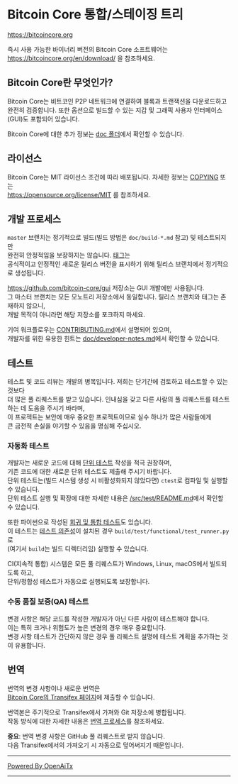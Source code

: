 Bitcoin Core 통합/스테이징 트리
=================================

https://bitcoincore.org

즉시 사용 가능한 바이너리 버전의 Bitcoin Core 소프트웨어는  
https://bitcoincore.org/en/download/ 을 참조하세요.

Bitcoin Core란 무엇인가?
------------------------

Bitcoin Core는 비트코인 P2P 네트워크에 연결하여 블록과 트랜잭션을 다운로드하고  
완전히 검증합니다. 또한 옵션으로 빌드할 수 있는 지갑 및 그래픽 사용자 인터페이스(GUI)도 포함되어 있습니다.

Bitcoin Core에 대한 추가 정보는 [doc 폴더](/doc)에서 확인할 수 있습니다.

라이선스
-------

Bitcoin Core는 MIT 라이선스 조건에 따라 배포됩니다. 자세한 정보는 [COPYING](COPYING) 또는  
https://opensource.org/license/MIT 를 참조하세요.

개발 프로세스
-------------

`master` 브랜치는 정기적으로 빌드(빌드 방법은 `doc/build-*.md` 참고) 및 테스트되지만  
완전히 안정적임을 보장하지는 않습니다. [태그](https://github.com/bitcoin/bitcoin/tags)는  
공식적이고 안정적인 새로운 릴리스 버전을 표시하기 위해 릴리스 브랜치에서 정기적으로 생성됩니다.

https://github.com/bitcoin-core/gui 저장소는 GUI 개발에만 사용됩니다.  
그 마스터 브랜치는 모든 모노트리 저장소에서 동일합니다. 릴리스 브랜치와 태그는 존재하지 않으니,  
개발 목적이 아니라면 해당 저장소를 포크하지 마세요.

기여 워크플로우는 [CONTRIBUTING.md](CONTRIBUTING.md)에서 설명되어 있으며,  
개발자를 위한 유용한 힌트는 [doc/developer-notes.md](doc/developer-notes.md)에서 확인할 수 있습니다.

테스트
------

테스트 및 코드 리뷰는 개발의 병목입니다. 저희는 단기간에 검토하고 테스트할 수 있는 것보다  
더 많은 풀 리퀘스트를 받고 있습니다. 인내심을 갖고 다른 사람의 풀 리퀘스트를 테스트하는 데 도움을 주시기 바라며,  
이 프로젝트는 보안에 매우 중요한 프로젝트이므로 실수 하나가 많은 사람들에게  
큰 금전적 손실을 야기할 수 있음을 명심해 주십시오.

### 자동화 테스트

개발자는 새로운 코드에 대해 [단위 테스트](src/test/README.md) 작성을 적극 권장하며,  
기존 코드에 대한 새로운 단위 테스트도 제출해 주시기 바랍니다.  
단위 테스트는(빌드 시스템 생성 시 비활성화되지 않았다면) `ctest`로 컴파일 및 실행할 수 있습니다.  
단위 테스트 실행 및 확장에 대한 자세한 내용은 [/src/test/README.md](/src/test/README.md)에서 확인할 수 있습니다.

또한 파이썬으로 작성된 [회귀 및 통합 테스트](/test)도 있습니다.  
이 테스트는 [테스트 의존성](/test)이 설치된 경우 `build/test/functional/test_runner.py`로  
(여기서 `build`는 빌드 디렉터리임) 실행할 수 있습니다.

CI(지속적 통합) 시스템은 모든 풀 리퀘스트가 Windows, Linux, macOS에서 빌드되도록 하고,  
단위/정합성 테스트가 자동으로 실행되도록 보장합니다.

### 수동 품질 보증(QA) 테스트

변경 사항은 해당 코드를 작성한 개발자가 아닌 다른 사람이 테스트해야 합니다.  
이는 특히 크거나 위험도가 높은 변경의 경우 매우 중요합니다.  
변경 사항 테스트가 간단하지 않은 경우 풀 리퀘스트 설명에 테스트 계획을 추가하는 것이 유용합니다.

번역
----

번역의 변경 사항이나 새로운 번역은  
[Bitcoin Core의 Transifex 페이지](https://www.transifex.com/bitcoin/bitcoin/)에 제출할 수 있습니다.

번역본은 주기적으로 Transifex에서 가져와 Git 저장소에 병합됩니다.  
작동 방식에 대한 자세한 내용은 [번역 프로세스](doc/translation_process.md)를 참조하세요.

**중요**: 번역 변경 사항은 GitHub 풀 리퀘스트로 받지 않습니다.  
다음 Transifex에서의 가져오기 시 자동으로 덮어써지기 때문입니다.

---

[Powered By OpenAiTx](https://github.com/OpenAiTx/OpenAiTx)

---